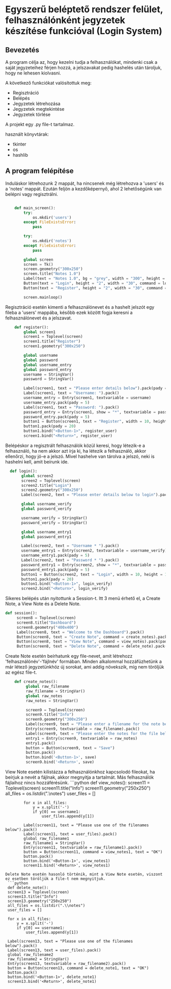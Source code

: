 # Egyszerű beléptető rendszer felület, felhasználónként jegyzetek készítése funkcióval  (Login System)
## Bevezetés

A program célja az, hogy kezelni tudja a felhasználókat, mindenki csak a saját jegyzeteihez férjen hozzá, a jelszavakat pedig hashelés után tároljuk, hogy ne lehesen kiolvasni.

A következő funkciókat valósítottuk meg:

* Regisztráció
* Belépés
* Jegyzetek létrehozása
* Jegyzetek megtekintése
* Jegyzetek törlése

A projekt egy .py file-t tartalmaz.

használt könyvtárak: 

 * tkinter
 * os
 * hashlib

## A program felépítése

Induláskor létrehozunk 2 mappát, ha nincsenek még létrehozva a 'users' és a 'notes' mappát. Ezután feljön a kezdőképernyő, ahol 2 lehetőségünk van belépni vagy regisztrálni. 

```python

    def main_screen():
        try:
            os.mkdir('users')
        except FileExistsError:
            pass

        try:
            os.mkdir('notes')
        except FileExistsError:
            pass

        global screen
        screen = Tk()
        screen.geometry("300x250")
        screen.title("Notes 1.0")
        Label(text = "Notes 1.0", bg = "grey", width = "300", height = "2", font = ("Calibri", 13)).pack(pady = 10)
        Button(text = "Login", height = "2", width = "30", command = login).pack(pady = 20)
        Button(text = "Register", height = "2", width = "30", command = register).pack()

        screen.mainloop()
```

Regisztráció esetén kimenti a felhasználónevet és a hashelt jelszót egy fileba a 'users' mappába, később ezek között fogja keresni a felhasználónevet és a jelszavat. 

```python
    def register():
        global screen1
        screen1 = Toplevel(screen)
        screen1.title("Register")
        screen1.geometry("300x250")

        global username
        global password
        global username_entry
        global password_entry
        username = StringVar()
        password = StringVar()

        Label(screen1, text = "Please enter details below").pack(pady = 20)
        Label(screen1, text = "Username: ").pack()
        username_entry = Entry(screen1, textvariable = username)
        username_entry.pack(pady = 5)
        Label(screen1, text = "Password: ").pack()
        password_entry = Entry(screen1, show = "*", textvariable = password)
        password_entry.pack(pady = 5)
        button1 = Button(screen1, text = "Register", width = 10, height = 1)
        button1.pack(pady = 20)
        button1.bind("<Button-1>", register_user)
        screen1.bind("<Return>", register_user)
 ```  
 
 Belépéskor a regisztrált felhasználók közül keresi, hogy létezik-e a felhasználó, ha nem akkor azt írja ki, ha létezik a felhasználó, akkor ellenőrzi, hogy jó-e a jelszó. Mivel hashelve van tárolva a jelszó, neki is hashelni kell, amit beírunk ide.
 
 ```python
   def login():
        global screen2
        screen2 = Toplevel(screen)
        screen2.title("Login")
        screen2.geometry("300x250")
        Label(screen2, text = "Please enter details below to login").pack(pady = 20)

        global username_verify
        global password_verify

        username_verify = StringVar()
        password_verify = StringVar()

        global username_entry1
        global password_entry1

        Label(screen2, text = "Username * ").pack()
        username_entry1 = Entry(screen2, textvariable = username_verify)
        username_entry1.pack(pady = 5)
        Label(screen2, text = "Password * ").pack()
        password_entry1 = Entry(screen2, show = "*", textvariable = password_verify)
        password_entry1.pack(pady = 5)
        button1 = Button(screen2, text = "Login", width = 10, height = 1)
        button1.pack(pady = 20)
        button1.bind("<Button-1>", login_verify)
        screen2.bind("<Return>", login_verify)
  ```

Sikeres belépés után nyitottunk a Session-t. Itt 3 menü érhető el, a Create Note, a View Note és a Delete Note.

   ```python
   def session():
        screen8 = Toplevel(screen)
        screen8.title("Dashboard")
        screen8.geometry("400x400")
        Label(screen8, text = "Welcome to the Dashboard").pack()
        Button(screen8, text = "Create Note", command = create_notes).pack(pady = 10)
        Button(screen8, text = "View Note", command = view_notes).pack(pady = 10)
        Button(screen8, text = "Delete Note", command = delete_note).pack(pady = 10)
   ```
Create Note esetén beírhatunk egy file-nevet, amit létrehozz 'felhasználónév'-'fájlnév' formában. Minden alkalommal hozzáfüzhetünk a már létező jegyzetünkhöz új sorokat, ami addig növekszik, míg nem töröljük az egész file-t.   
   
   ```python 
       def create_notes():
            global raw_filename
            raw_filename = StringVar()
            global raw_notes
            raw_notes = StringVar()

            screen9 = Toplevel(screen)
            screen9.title("Info")
            screen9.geometry("300x250")
            Label(screen9, text = "Please enter a filename for the note below: ").pack()
            Entry(screen9, textvariable = raw_filename).pack()
            Label(screen9, text = "Please enter the notes for the file below: ").pack()
            entry1 = Entry(screen9, textvariable = raw_notes)
            entry1.pack()
            button = Button(screen9, text = "Save")
            button.pack()
            button.bind('<Button-1>', save)
            screen9.bind('<Return>', save)
   ```

View Note esetén kilistázza a felhasználónkhoz kapcsolodó fileokat, ha beírjuk a nevét a fájlnak, akkor megnyitja a tartalmát. Más felhasználók fájlaihoz nincs hozzáférésünk.
    ```python 
        def view_notes():
            screen11 = Toplevel(screen)
            screen11.title("Info")
            screen11.geometry("250x250")
            all_files = os.listdir(".\\notes")
            user_files = []

            for x in all_files:
                y = x.split('-')
                if y[0] == username1:
                    user_files.append(y[1])

            Label(screen11, text = "Please use one of the filenames below").pack()
            Label(screen11, text = user_files).pack()
            global raw_filename1
            raw_filename1 = StringVar()
            Entry(screen11, textvariable = raw_filename1).pack()
            button = Button(screen11, command = view_notes1, text = "OK")
            button.pack()
            button.bind('<Button-1>', view_notes1)
            screen11.bind('<Return>', view_notes1)
   ```
   Delete Note esetén hasonló történik, mint a View Note esetén, viszont ez esetben töröljük a file-t nem megnyitjuk. 
    ```python 
    def delete_note():
    screen13 = Toplevel(screen)
    screen13.title("Info")
    screen13.geometry("250x250")
    all_files = os.listdir(".\\notes")
    user_files = []
    
    for x in all_files:
        y = x.split('-')
        if y[0] == username1:
            user_files.append(y[1])
    
    Label(screen13, text = "Please use one of the filenames below").pack()
    Label(screen13, text = user_files).pack()
    global raw_filename2
    raw_filename2 = StringVar()
    Entry(screen13, textvariable = raw_filename2).pack()
    button = Button(screen13, command = delete_note1, text = "OK")
    button.pack()
    button.bind('<Button-1>', delete_note1)
    screen13.bind('<Return>', delete_note1)
   ```
